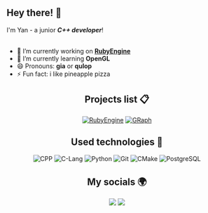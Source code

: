 ## Hey there! 👋
I'm Yan - a junior ___C++ developer___!
<br/><br/>

* 🔭 I’m currently working on __[RubyEngine](https://github.com/qulop/RubyEngine)__
* 🌱 I’m currently learning __OpenGL__
* 😄 Pronouns: __gia__ or __qulop__
* ⚡ Fun fact: i like pineapple pizza

<center>

## Projects list 📋
[![RubyEngine](https://img.shields.io/badge/-RubyEngine-0D1117?style=for-the-badge&logo=cplusplus&logoColor=%2300599C)](https://github.com/qulop/RubyEngine)
[![GRaph](https://img.shields.io/badge/-GRaph-0D1117?style=for-the-badge&logo=cplusplus&logoColor=%2300599C)
](https://github.com/qulop/GRaph)


## Used technologies 🧰
![CPP](https://img.shields.io/badge/-C%2B%2B-0D1117?style=for-the-badge&logo=cplusplus&logoColor=%2300599C)
![C-Lang](https://img.shields.io/badge/-C-0D1117?style=for-the-badge&logo=c&logoColor=%23A8B9CC)
![Python](https://img.shields.io/badge/-Python-0D1117?style=for-the-badge&logo=python&logoColor=%233776AB)
![Git](https://img.shields.io/badge/-Git-0D1117?style=for-the-badge&logo=git&logoColor=%23F05032)
![CMake](https://img.shields.io/badge/-Cmake-0D1117?style=for-the-badge&logo=cmake&logoColor=%23064F8C)
![PostgreSQL](https://img.shields.io/badge/-PostgreSQL-0D1117?style=for-the-badge&logo=postgresql&logoColor=%234169E1)

## My socials 🌍
[<img src="https://img.shields.io/badge/Telegram-black?style=for-the-badge&logo=telegram&logoColor=#"/>](https://t.me/patmonkey)
[<img src="https://img.shields.io/badge/Discrod-black?style=for-the-badge&logo=discord&logoColor=#"/>](ttps://discord.com/users/878649454226456596)

 </center>